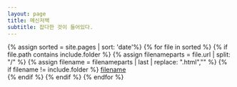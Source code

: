 ```yaml
---
layout: page
title: 메신저백
subtitle: 잡다한 것이 들어있다.
---
```


<div class ="messangerbag">
{% assign sorted = site.pages | sort: 'date'%}
  {% for file in sorted %}
    {% if file.path contains include.folder %}
      {% assign filenameparts = file.url | split: "/" %}
      {% assign filename = filenameparts | last | replace: ".html","" %}
      {% if filename != include.folder %}
        <a href="{{ file.url }}" title="{{ filename }}"> filename </a> </div> 
      {% endif %}
    {% endif %}
  {% endfor %}
